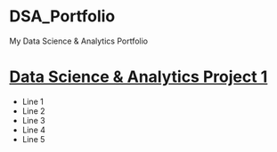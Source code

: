 # DSA_Portfolio
My Data Science &amp; Analytics Portfolio

# [Data Science & Analytics Project 1](https://github.com/zymandsa/DSA_Portfolio)
* Line 1
* Line 2
* Line 3
* Line 4
* Line 5
